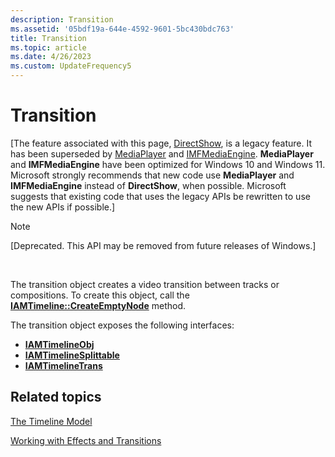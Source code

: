 ```yaml
---
description: Transition
ms.assetid: '05bdf19a-644e-4592-9601-5bc430bdc763'
title: Transition
ms.topic: article
ms.date: 4/26/2023
ms.custom: UpdateFrequency5
---
```


# Transition

\[The feature associated with this page, [DirectShow](/windows/win32/directshow/directshow), is a legacy feature. It has been superseded by [MediaPlayer](/uwp/api/Windows.Media.Playback.MediaPlayer) and [IMFMediaEngine](/windows/win32/api/mfmediaengine/nn-mfmediaengine-imfmediaengine). **MediaPlayer** and **IMFMediaEngine** have been optimized for Windows 10 and Windows 11. Microsoft strongly recommends that new code use **MediaPlayer** and **IMFMediaEngine** instead of **DirectShow**, when possible. Microsoft suggests that existing code that uses the legacy APIs be rewritten to use the new APIs if possible.\]

> [!Note]  
> \[Deprecated. This API may be removed from future releases of Windows.\]

 

The transition object creates a video transition between tracks or compositions. To create this object, call the [**IAMTimeline::CreateEmptyNode**](iamtimeline-createemptynode.md) method.

The transition object exposes the following interfaces:

-   [**IAMTimelineObj**](iamtimelineobj.md)
-   [**IAMTimelineSplittable**](iamtimelinesplittable.md)
-   [**IAMTimelineTrans**](iamtimelinetrans.md)

## Related topics

<dl> <dt>

[The Timeline Model](the-timeline-model.md)
</dt> <dt>

[Working with Effects and Transitions](working-with-effects-and-transitions.md)
</dt> </dl>

 

 



